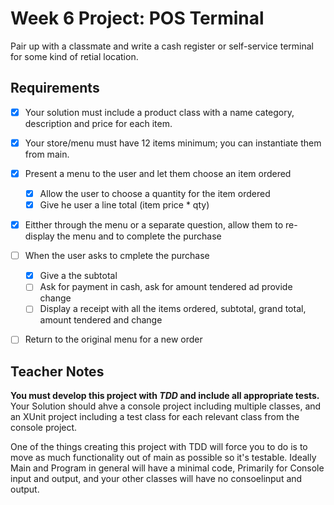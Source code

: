 # Week 6 Project: POS Terminal
Pair up with a classmate and write a cash register or self-service terminal for some kind of retial location.

## Requirements
- [x] Your solution must include a product class with a name category, description and price for each item.
- [x] Your store/menu must have 12 items minimum; you can instantiate them from main.
- [x] Present a menu to the user and let them choose an item ordered
	- [x] Allow the user to choose a quantity for the item ordered
	- [x] Give he user a line total (item price * qty)
- [x] Eitther through the menu or  a separate question, allow them to re-display the menu and to complete the purchase
- [ ] When the user asks to cmplete the purchase
	- [x] Give a the subtotal
	- [ ] Ask for payment in cash, ask for amount tendered ad provide change
	- [ ] Display a receipt with all the items ordered, subtotal, grand total, amount tendered and change
- [ ] Return to the original menu for a new order


## Teacher Notes
__You must develop this project with _TDD_ and include all appropriate tests.__ Your Solution should ahve a console project including multiple classes, and an XUnit project including a test class for each relevant class from the console project.

One of the things creating this project with TDD will force you to do is to move as much functionality out of main as possible so it's testable. Ideally Main and Program in general will have a minimal code, Primarily for Console input and output, and your other classes will have no consoelinput and output.
